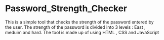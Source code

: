 # Password_Strength_Checker
This is a simple tool that checks the strength of the password entered by the user.
The strength of the password is divided into 3 levels : East , meduim and hard.
The tool is made up of using HTML , CSS and JavaScript
